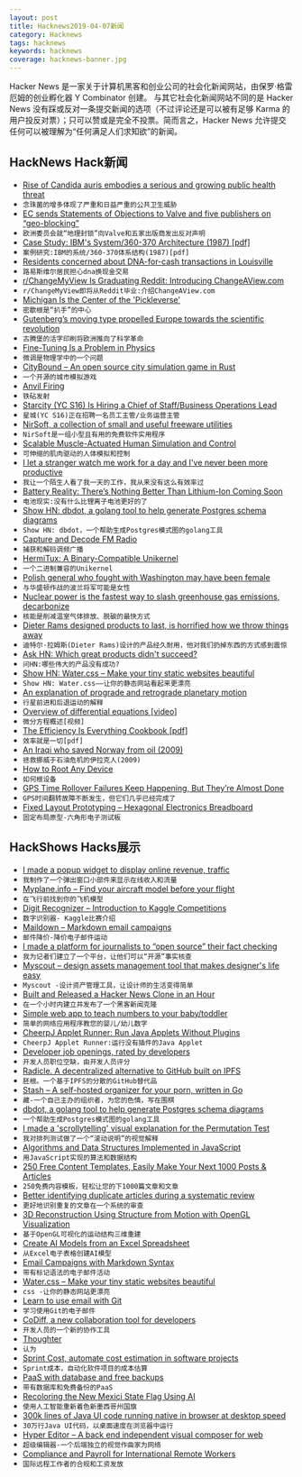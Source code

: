 ```yaml
---
layout: post
title: Hacknews2019-04-07新闻
category: Hacknews
tags: hacknews
keywords: hacknews
coverage: hacknews-banner.jpg
---
```


Hacker News 是一家关于计算机黑客和创业公司的社会化新闻网站，由保罗·格雷厄姆的创业孵化器 Y Combinator 创建。
与其它社会化新闻网站不同的是 Hacker News 没有踩或反对一条提交新闻的选项（不过评论还是可以被有足够 Karma 的用户投反对票）；只可以赞或是完全不投票。简而言之，Hacker News 允许提交任何可以被理解为“任何满足人们求知欲”的新闻。

## HackNews Hack新闻


- [Rise of Candida auris embodies a serious and growing public health threat](https://www.nytimes.com/2019/04/06/health/drug-resistant-candida-auris.html)
- `念珠菌的增多体现了严重和日益严重的公共卫生威胁`
- [EC sends Statements of Objections to Valve and five publishers on “geo-blocking”](http://europa.eu/rapid/press-release_IP-19-2010_en.htm)
- `欧洲委员会就“地理封锁”向Valve和五家出版商发出反对声明`
- [Case Study: IBM&#39;s System/360-370 Architecture (1987) [pdf]](https://www.cs.tufts.edu/~nr/cs257/archive/alfred-spector/spector87ibm.pdf)
- `案例研究:IBM的系统/360-370体系结构(1987)[pdf]`
- [Residents concerned about DNA-for-cash transactions in Louisville](http://www.wave3.com/2019/04/01/residents-concerned-about-dna-for-cash-transactions-louisville/)
- `路易斯维尔居民担心dna换现金交易`
- [r/ChangeMyView Is Graduating Reddit: Introducing ChangeAView.com](https://changeaview.org/2019/04/06/r-changemyview-is-graduating-reddit-introducing-changeaview-com/)
- `r/ChangeMyView即将从Reddit毕业:介绍ChangeAView.com`
- [Michigan Is the Center of the &#39;Pickleverse&#39;](https://www.crainsdetroit.com/special-report/why-michigan-center-pickleverse)
- `密歇根是“扒手”的中心`
- [Gutenberg’s moving type propelled Europe towards the scientific revolution](https://blogs.lse.ac.uk/businessreview/2019/03/19/gutenbergs-moving-type-propelled-europe-towards-the-scientific-revolution/)
- `古腾堡的活字印刷将欧洲推向了科学革命`
- [Fine-Tuning Is a Problem in Physics](https://www.forbes.com/sites/startswithabang/2019/04/05/fine-tuning-really-is-a-problem-in-physics/)
- `微调是物理学中的一个问题`
- [CityBound – An open source city simulation game in Rust](https://github.com/citybound/citybound)
- `一个开源的城市模拟游戏`
- [Anvil Firing](https://en.wikipedia.org/wiki/Anvil_firing)
- `铁砧发射`
- [Starcity (YC S16) Is Hiring a Chief of Staff/Business Operations Lead](https://starcity.com/careers/08fd0bf4-d42e-4c0f-812d-f06700c494cc)
- `星城(YC S16)正在招聘一名员工主管/业务运营主管`
- [NirSoft, a collection of small and useful freeware utilities](https://www.nirsoft.net/)
- `NirSoft是一组小型且有用的免费软件实用程序`
- [Scalable Muscle-Actuated Human Simulation and Control](http://mrl.snu.ac.kr/research/ProjectScalable/Page.htm)
- `可伸缩的肌肉驱动的人体模拟和控制`
- [I let a stranger watch me work for a day and I&#39;ve never been more productive](https://melmagazine.com/en-us/story/focusmate-review-productivity-work-hack)
- `我让一个陌生人看了我一天的工作，我从来没有这么有效率过`
- [Battery Reality: There’s Nothing Better Than Lithium-Ion Coming Soon](https://www.bloomberg.com/news/articles/2019-04-03/battery-reality-there-s-nothing-better-than-lithium-ion-coming-soon)
- `电池现实:没有什么比锂离子电池更好的了`
- [Show HN: dbdot, a golang tool to help generate Postgres schema diagrams](https://github.com/akarki15/dbdot)
- `Show HN: dbdot，一个帮助生成Postgres模式图的golang工具`
- [Capture and Decode FM Radio](https://witestlab.poly.edu/blog/capture-and-decode-fm-radio/)
- `捕获和解码调频广播`
- [HermiTux: A Binary-Compatible Unikernel](https://ssrg-vt.github.io/hermitux/)
- `一个二进制兼容的Unikernel`
- [Polish general who fought with Washington may have been female](https://asunow.asu.edu/20190405-discoveries-asu-bioarchaeologist-uncovers-200-year-old-mystery)
- `与华盛顿作战的波兰将军可能是女性`
- [Nuclear power is the fastest way to slash greenhouse gas emissions, decarbonize](https://www.nytimes.com/2019/04/06/opinion/sunday/climate-change-nuclear-power.html)
- `核能是削减温室气体排放、脱碳的最快方式`
- [Dieter Rams designed products to last, is horrified how we throw things away](https://www.abc.net.au/news/2019-04-06/dieter-rams-the-braun-design-who-made-products-to-last-lifetime/10970850)
- `迪特尔·拉姆斯(Dieter Rams)设计的产品经久耐用，他对我们扔掉东西的方式感到震惊`
- [Ask HN: Which great products didn&#39;t succeed?](item?id=19592697)
- `问HN:哪些伟大的产品没有成功?`
- [Show HN: Water.css – Make your tiny static websites beautiful](https://github.com/kognise/water.css)
- `Show HN: Water.css——让你的静态网站看起来更漂亮`
- [An explanation of prograde and retrograde planetary motion](https://www.popastro.com/main_spa1/planetary/2016/09/30/an-explanation-of-prograde-and-retrograde-planetary-motion/)
- `行星前进和后退运动的解释`
- [Overview of differential equations [video]](https://www.youtube.com/watch?v=p_di4Zn4wz4&amp;list=PLZHQObOWTQDNPOjrT6KVlfJuKtYTftqH6&amp;index=2&amp;t=0s)
- `微分方程概述[视频]`
- [The Efficiency Is Everything Cookbook [pdf]](https://efficiencyiseverything.com/The-Cookbook-v-1.4.pdf)
- `效率就是一切[pdf]`
- [An Iraqi who saved Norway from oil (2009)](https://web.archive.org/web/20100123225932/http://www.ft.com/cms/s/2/99680a04-92a0-11de-b63b-00144feabdc0.html)
- `拯救挪威于石油危机的伊拉克人(2009)`
- [How to Root Any Device](https://www.xda-developers.com/root/)
- `如何根设备`
- [GPS Time Rollover Failures Keep Happening, But They’re Almost Done](https://blog.fosketts.net/2019/04/06/gps-time-rollover-failures-keep-happening-but-theyre-almost-done/)
- `GPS时间翻转故障不断发生，但它们几乎已经完成了`
- [Fixed Layout Prototyping – Hexagonal Electronics Breadboard](http://davidrowntree.co.uk/fixed-layout-prototyping/)
- `固定布局原型-六角形电子测试板`


## HackShows Hacks展示

- [ I made a popup widget to display online revenue, traffic](https://dailyinsight.com/#)
- `我制作了一个弹出窗口小部件来显示在线收入和流量`
- [ Myplane.info – Find your aircraft model before your flight](https://myplane.info/)
- `在飞行前找到你的飞机模型`
- [ Digit Recognizer – Introduction to Kaggle Competitions](https://towardsdatascience.com/digit-recognizer-introduction-to-kaggle-competitions-with-image-classification-task-0-995-268fa2b90e13)
- `数字识别器- Kaggle比赛介绍`
- [ Maildown – Markdown email campaigns](https://news.ycombinator.com/item?id=19590646)
- `邮件降价-降价电子邮件运动`
- [ I made a platform for journalists to “open source” their fact checking](https://sourcedfact.com)
- `我为记者们建立了一个平台，让他们可以“开源”事实核查`
- [ Myscout – design assets management tool that makes designer&#39;s life easy](https://iconscout.com/my-scout)
- `Myscout -设计资产管理工具，让设计师的生活变得简单`
- [ Built and Released a Hacker News Clone in an Hour](https://pubsub.pubnub.com/v1/blocks/sub-key/sub-c-4ab8fea0-3600-11e9-82f9-d2a672cc1cb7/hn)
- `在一个小时内建立并发布了一个黑客新闻克隆`
- [ Simple web app to teach numbers to your baby/toddler](https://news.ycombinator.com/item?id=19581227)
- `简单的网络应用程序教您的婴儿/幼儿数字`
- [ CheerpJ Applet Runner: Run Java Applets Without Plugins](https://chrome.google.com/webstore/detail/cheerpj-applet-runner/bbmolahhldcbngedljfadjlognfaaein)
- `CheerpJ Applet Runner:运行没有插件的Java Applet`
- [ Developer job openings, rated by developers](https://jobscurated.com/)
- `开发人员职位空缺，由开发人员评分`
- [ Radicle. A decentralized alternative to GitHub built on IPFS](https://github.com/radicle-dev/radicle)
- `胚根。一个基于IPFS的分散的GitHub替代品`
- [ Stash – A self-hosted organizer for your porn, written in Go](https://github.com/stashapp/stash)
- `藏-一个自己主办的组织者，为您的色情，写在围棋`
- [ dbdot, a golang tool to help generate Postgres schema diagrams](https://github.com/akarki15/dbdot)
- `一个帮助生成Postgres模式图的golang工具`
- [ I made a &#39;scrollytelling&#39; visual explanation for the Permutation Test](https://www.jwilber.me/permutationtest/)
- `我对排列测试做了一个“滚动说明”的视觉解释`
- [ Algorithms and Data Structures Implemented in JavaScript](https://github.com/amejiarosario/dsa.js)
- `用JavaScript实现的算法和数据结构`
- [ 250 Free Content Templates, Easily Make Your Next 1000 Posts &amp; Articles](https://vumiu.com/dynamic-content-templates/)
- `250免费内容模板，轻松让您的下1000篇文章和文章`
- [ Better identifying duplicate articles during a systematic review](https://github.com/victorqribeiro/dtf)
- `更好地识别重复的文章在一个系统的审查`
- [ 3D Reconstruction Using Structure from Motion with OpenGL Visualization](https://capsulesbot.com/blog/2019/03/12/apolloscape-sfm.html)
- `基于OpenGL可视化的运动结构三维重建`
- [ Create AI Models from an Excel Spreadsheet](https://getyantra.com)
- `从Excel电子表格创建AI模型`
- [ Email Campaigns with Markdown Syntax](https://news.ycombinator.com/Https://www.maildown.app)
- `带有标记语法的电子邮件活动`
- [ Water.css – Make your tiny static websites beautiful](https://github.com/kognise/water.css)
- `css -让你的静态网站更漂亮`
- [ Learn to use email with Git](https://git-send-email.io)
- `学习使用Git的电子邮件`
- [ CoDiff, a new collaboration tool for developers](https://news.ycombinator.com/item?id=19593637)
- `开发人员的一个新的协作工具`
- [ Thoughter](https://aytwit.com/thoughter)
- `认为`
- [ Sprint Cost, automate cost estimation in software projects](https://www.sprintcost.com/)
- `Sprint成本，自动化软件项目的成本估算`
- [ PaaS with database and free backups](https://backery.io)
- `带有数据库和免费备份的PaaS`
- [ Recoloring the New Mexici State Flag Using AI](https://hampton.pw/creations/new-mexico.html)
- `使用人工智能重新着色新墨西哥州国旗`
- [ 300k lines of Java UI code running native in browser at desktop speed](http://reportmill.com/snaptea/RM15/)
- `30万行Java UI代码，以桌面速度在浏览器中运行`
- [ Hyper Editor – A back end independent visual composer for web](https://github.com/DivineITLimited/hyper-editor)
- `超级编辑器-一个后端独立的视觉作曲家为网络`
- [ Compliance and Payroll for International Remote Workers](https://remotehr.co)
- `国际远程工作者的合规和工资发放`


